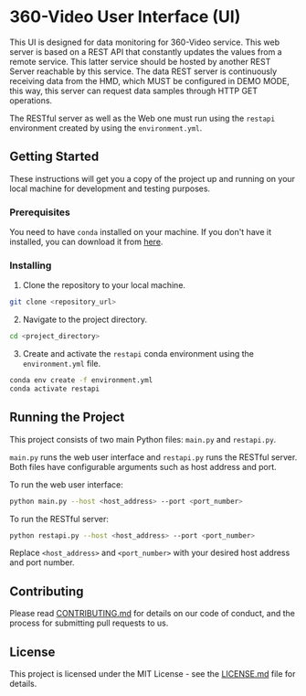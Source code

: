 # 360-Video User Interface (UI)
This UI is designed for data monitoring for 360-Video service. This web server is based on a REST API that constantly 
updates the values from a remote service. This latter service should be hosted by another REST Server reachable by this 
service.
The data REST server is continuously receiving data from the HMD, which MUST be configured in DEMO MODE, this way, this
server can request data samples through HTTP GET operations.

The RESTful server as well as the Web one must run using the `restapi` environment created by using the `environment.yml`.

## Getting Started

These instructions will get you a copy of the project up and running on your local machine for development and testing purposes.

### Prerequisites

You need to have `conda` installed on your machine. If you don't have it installed, you can download it from [here](https://docs.conda.io/projects/conda/en/latest/user-guide/install/index.html).

### Installing

1. Clone the repository to your local machine.

```bash
git clone <repository_url>
```

2. Navigate to the project directory.

```bash
cd <project_directory>
```

3. Create and activate the `restapi` conda environment using the `environment.yml` file.

```bash
conda env create -f environment.yml
conda activate restapi
```

## Running the Project

This project consists of two main Python files: `main.py` and `restapi.py`.

`main.py` runs the web user interface and `restapi.py` runs the RESTful server. Both files have configurable arguments such as host address and port.

To run the web user interface:

```bash
python main.py --host <host_address> --port <port_number>
```

To run the RESTful server:

```bash
python restapi.py --host <host_address> --port <port_number>
```

Replace `<host_address>` and `<port_number>` with your desired host address and port number.

## Contributing

Please read [CONTRIBUTING.md](CONTRIBUTING.md) for details on our code of conduct, and the process for submitting pull requests to us.

## License

This project is licensed under the MIT License - see the [LICENSE.md](LICENSE.md) file for details.